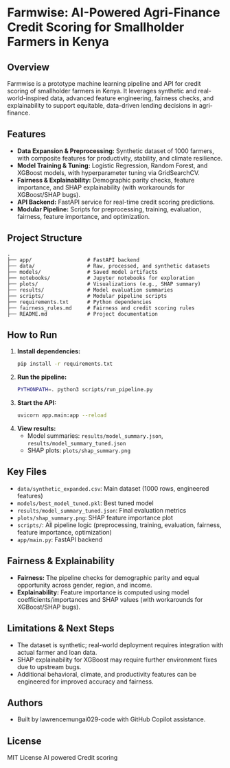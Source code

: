 # Farmwise: AI-Powered Agri-Finance Credit Scoring for Smallholder Farmers in Kenya

## Overview
Farmwise is a prototype machine learning pipeline and API for credit scoring of smallholder farmers in Kenya. It leverages synthetic and real-world-inspired data, advanced feature engineering, fairness checks, and explainability to support equitable, data-driven lending decisions in agri-finance.

## Features
- **Data Expansion & Preprocessing:** Synthetic dataset of 1000 farmers, with composite features for productivity, stability, and climate resilience.
- **Model Training & Tuning:** Logistic Regression, Random Forest, and XGBoost models, with hyperparameter tuning via GridSearchCV.
- **Fairness & Explainability:** Demographic parity checks, feature importance, and SHAP explainability (with workarounds for XGBoost/SHAP bugs).
- **API Backend:** FastAPI service for real-time credit scoring predictions.
- **Modular Pipeline:** Scripts for preprocessing, training, evaluation, fairness, feature importance, and optimization.

## Project Structure
```
.
├── app/                  # FastAPI backend
├── data/                 # Raw, processed, and synthetic datasets
├── models/               # Saved model artifacts
├── notebooks/            # Jupyter notebooks for exploration
├── plots/                # Visualizations (e.g., SHAP summary)
├── results/              # Model evaluation summaries
├── scripts/              # Modular pipeline scripts
├── requirements.txt      # Python dependencies
├── fairness_rules.md     # Fairness and credit scoring rules
├── README.md             # Project documentation
```

## How to Run
1. **Install dependencies:**
	```bash
	pip install -r requirements.txt
	```
2. **Run the pipeline:**
	```bash
	PYTHONPATH=. python3 scripts/run_pipeline.py
	```
3. **Start the API:**
	```bash
	uvicorn app.main:app --reload
	```
4. **View results:**
	- Model summaries: `results/model_summary.json`, `results/model_summary_tuned.json`
	- SHAP plots: `plots/shap_summary.png`

## Key Files
- `data/synthetic_expanded.csv`: Main dataset (1000 rows, engineered features)
- `models/best_model_tuned.pkl`: Best tuned model
- `results/model_summary_tuned.json`: Final evaluation metrics
- `plots/shap_summary.png`: SHAP feature importance plot
- `scripts/`: All pipeline logic (preprocessing, training, evaluation, fairness, feature importance, optimization)
- `app/main.py`: FastAPI backend

## Fairness & Explainability
- **Fairness:** The pipeline checks for demographic parity and equal opportunity across gender, region, and income.
- **Explainability:** Feature importance is computed using model coefficients/importances and SHAP values (with workarounds for XGBoost/SHAP bugs).

## Limitations & Next Steps
- The dataset is synthetic; real-world deployment requires integration with actual farmer and loan data.
- SHAP explainability for XGBoost may require further environment fixes due to upstream bugs.
- Additional behavioral, climate, and productivity features can be engineered for improved accuracy and fairness.

## Authors
- Built by lawrencemungai029-code with GitHub Copilot assistance.

## License
MIT License
AI powered Credit scoring
